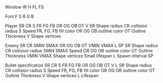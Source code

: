 Window W H FL FS

Font F S R G B

Player SR CR S FR FG FB OR OG OB OT V
SR Shape radius
CR collision radius
S Speed
FR, FG, FB fill color
OR OG OB outline color
OT Outline Thickness
V Shape vertices

Enemy SR CR SMIN SMAX OR OG OB OT VMIN VMAX L SP
SR Shape radius
CR collision radius
SMIN SMAX Speed
OR OG OB outline color
OT Outline Thickness
VMIN VMAX Shape vertices
Small lifespan L
Spawn interval SP

Bullet specification SR CR S FR FG FB OR OG OB OT V L
SR Shape radius
CR collision radius
S Speed
FR, FG, FB fill color
OR OG OB outline color
OT Outline Thickness
V Shape vertices
L Lifespan